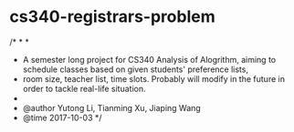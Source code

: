 # cs340-registrars-problem
/*
*
*
* A semester long project for CS340 Analysis of Alogrithm, aiming to schedule classes based on given students' preference lists, 
* room size, teacher list, time slots. Probably will modify in the future in order to tackle real-life situation.
*
* @author Yutong Li, Tianming Xu, Jiaping Wang
* @time 2017-10-03
*/
